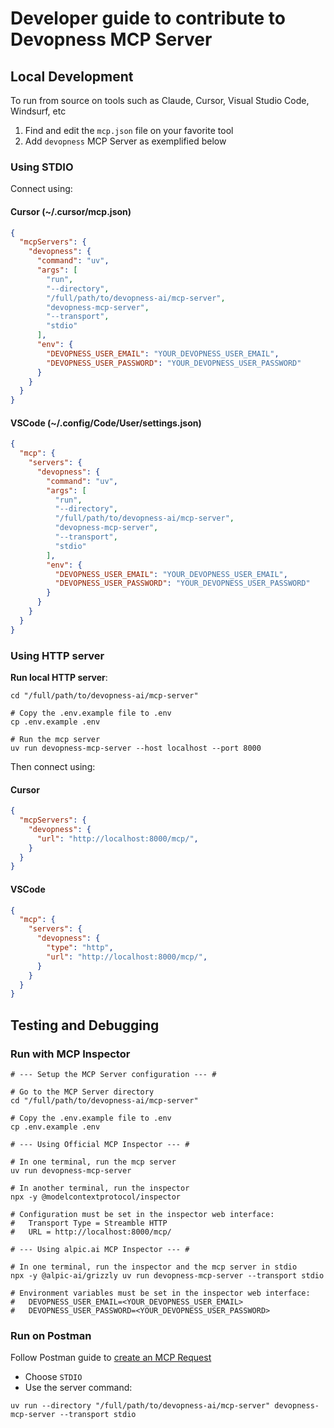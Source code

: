 # Developer guide to contribute to Devopness MCP Server

## Local Development

To run from source on tools such as Claude, Cursor, Visual Studio Code, Windsurf, etc

1. Find and edit the `mcp.json` file on your favorite tool
1. Add `devopness` MCP Server as exemplified below

### Using STDIO

Connect using:

#### Cursor (~/.cursor/mcp.json)

```json
{
  "mcpServers": {
    "devopness": {
      "command": "uv",
      "args": [
        "run",
        "--directory",
        "/full/path/to/devopness-ai/mcp-server",
        "devopness-mcp-server",
        "--transport",
        "stdio"
      ],
      "env": {
        "DEVOPNESS_USER_EMAIL": "YOUR_DEVOPNESS_USER_EMAIL",
        "DEVOPNESS_USER_PASSWORD": "YOUR_DEVOPNESS_USER_PASSWORD"
      }
    }
  }
}
```

#### VSCode (~/.config/Code/User/settings.json)

```json
{
  "mcp": {
    "servers": {
      "devopness": {
        "command": "uv",
        "args": [
          "run",
          "--directory",
          "/full/path/to/devopness-ai/mcp-server",
          "devopness-mcp-server",
          "--transport",
          "stdio"
        ],
        "env": {
          "DEVOPNESS_USER_EMAIL": "YOUR_DEVOPNESS_USER_EMAIL",
          "DEVOPNESS_USER_PASSWORD": "YOUR_DEVOPNESS_USER_PASSWORD"
        }
      }
    }
  }
}
```

### Using HTTP server

**Run local HTTP server**:

```shell
cd "/full/path/to/devopness-ai/mcp-server"

# Copy the .env.example file to .env
cp .env.example .env

# Run the mcp server
uv run devopness-mcp-server --host localhost --port 8000
```

Then connect using:

#### Cursor

```json
{
  "mcpServers": {
    "devopness": {
      "url": "http://localhost:8000/mcp/",
    }
  }
}
```

#### VSCode

```json
{
  "mcp": {
    "servers": {
      "devopness": {
        "type": "http",
        "url": "http://localhost:8000/mcp/",
      }
    }
  }
}
```

## Testing and Debugging

### Run with MCP Inspector

```shell
# --- Setup the MCP Server configuration --- #

# Go to the MCP Server directory
cd "/full/path/to/devopness-ai/mcp-server"

# Copy the .env.example file to .env
cp .env.example .env

# --- Using Official MCP Inspector --- #

# In one terminal, run the mcp server
uv run devopness-mcp-server

# In another terminal, run the inspector
npx -y @modelcontextprotocol/inspector

# Configuration must be set in the inspector web interface:
#   Transport Type = Streamble HTTP
#   URL = http://localhost:8000/mcp/

# --- Using alpic.ai MCP Inspector --- #

# In one terminal, run the inspector and the mcp server in stdio
npx -y @alpic-ai/grizzly uv run devopness-mcp-server --transport stdio

# Environment variables must be set in the inspector web interface:
#   DEVOPNESS_USER_EMAIL=<YOUR_DEVOPNESS_USER_EMAIL>
#   DEVOPNESS_USER_PASSWORD=<YOUR_DEVOPNESS_USER_PASSWORD>
```

### Run on Postman

Follow Postman guide to [create an MCP Request](https://learning.postman.com/docs/postman-ai-agent-builder/mcp-requests/create/)

* Choose `STDIO`
* Use the server command:

```shell
uv run --directory "/full/path/to/devopness-ai/mcp-server" devopness-mcp-server --transport stdio
```
